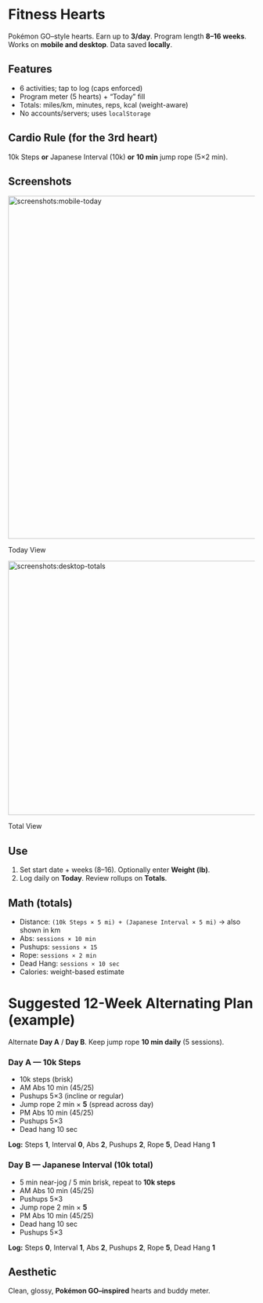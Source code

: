 # Fitness Hearts

Pokémon GO–style hearts. Earn up to **3/day**. Program length **8–16 weeks**. Works on **mobile and desktop**. Data saved **locally**.

## Features
- 6 activities; tap to log (caps enforced)
- Program meter (5 hearts) + “Today” fill
- Totals: miles/km, minutes, reps, kcal (weight-aware)
- No accounts/servers; uses `localStorage`

## Cardio Rule (for the 3rd heart)
10k Steps **or** Japanese Interval (10k) **or** **10 min** jump rope (5×2 min).

## Screenshots

<img width="1083" height="699" alt="screenshots:mobile-today" src="https://github.com/user-attachments/assets/f24c619d-1095-48a8-bbc6-1a73f1796a1d" />

Today View


<img width="1070" height="518" alt="screenshots:desktop-totals" src="https://github.com/user-attachments/assets/7aeda5b2-5197-40d8-bbe4-8ef5637bd793" />

Total View

## Use
1. Set start date + weeks (8–16). Optionally enter **Weight (lb)**.
2. Log daily on **Today**. Review rollups on **Totals**.

## Math (totals)
- Distance: `(10k Steps × 5 mi) + (Japanese Interval × 5 mi)` → also shown in km  
- Abs: `sessions × 10 min`  
- Pushups: `sessions × 15`  
- Rope: `sessions × 2 min`  
- Dead Hang: `sessions × 10 sec`  
- Calories: weight-based estimate

# Suggested 12-Week Alternating Plan (example)

Alternate **Day A** / **Day B**. Keep jump rope **10 min daily** (5 sessions).

### Day A — 10k Steps
- 10k steps (brisk)
- AM Abs 10 min (45/25)
- Pushups 5×3 (incline or regular)
- Jump rope 2 min × **5** (spread across day)
- PM Abs 10 min (45/25)
- Pushups 5×3
- Dead hang 10 sec

**Log:** Steps **1**, Interval **0**, Abs **2**, Pushups **2**, Rope **5**, Dead Hang **1**

### Day B — Japanese Interval (10k total)
- 5 min near-jog / 5 min brisk, repeat to **10k steps**
- AM Abs 10 min (45/25)
- Pushups 5×3
- Jump rope 2 min × **5**
- PM Abs 10 min (45/25)
- Dead hang 10 sec
- Pushups 5×3

**Log:** Steps **0**, Interval **1**, Abs **2**, Pushups **2**, Rope **5**, Dead Hang **1**

## Aesthetic
Clean, glossy, **Pokémon GO–inspired** hearts and buddy meter.
